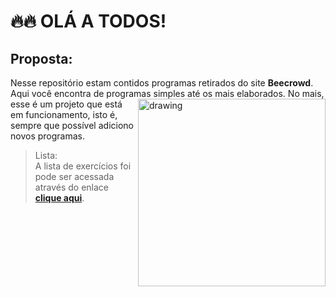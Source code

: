 # 🔥🔥 OLÁ A TODOS! 

## Proposta:

Nesse repositório estam contidos programas retirados do site **Beecrowd**. Aqui você encontra de  programas <img src="https://external-content.duckduckgo.com/iu/?u=https%3A%2F%2Forig00.deviantart.net%2Fb39d%2Ff%2F2015%2F217%2F5%2Fe%2Fgear_gif_by_zero_the_noob_artis-d94baao.gif&f=1&nofb=1&ipt=057462a214ba1bf5f78f6a9fce8da9a9c5a6910178bd142be30794a7356ecba6&ipo=images" img align="right" alt="drawing" style="width:300px;"/> simples até os mais elaborados. No mais, esse é um projeto que está em funcionamento, isto é, sempre que possível adiciono novos programas.   

> Lista:   
> A lista de exercícios foi pode ser acessada através do enlace **[clique aqui](https://www.beecrowd.com.br/judge/pt/problems/index/1)**.
